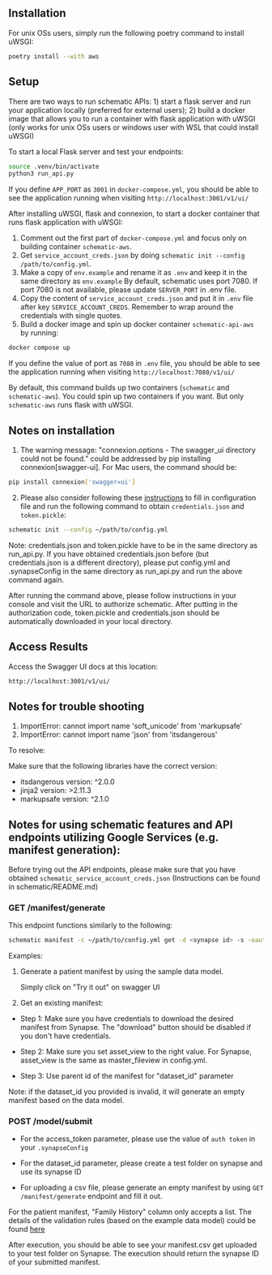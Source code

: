 ## Installation
For unix OSs users, simply run the following poetry command to install uWSGI: 
```bash
poetry install --with aws
```

## Setup
There are two ways to run schematic APIs: 1) start a flask server and run your application locally (preferred for external users); 2) build a docker image that allows you to run a container with flask application with uWSGI (only works for unix OSs users or windows user with WSL that could install uWSGI)

To start a local Flask server and test your endpoints:

```bash
source .venv/bin/activate
python3 run_api.py
```
If you define `APP_PORT` as `3001` in `docker-compose.yml`, you should be able to see the application running when visiting `http://localhost:3001/v1/ui/`

After installing uWSGI, flask and connexion, to start a docker container that runs flask application with uWSGI:
1) Comment out the first part of `docker-compose.yml` and focus only on building container `schematic-aws`.
2) Get `service_account_creds.json` by doing `schematic init --config /path/to/config.yml`. 
3) Make a copy of `env.example` and rename it as `.env` and keep it in the same directory as `env.example` By default, schematic uses port 7080. If port 7080 is not available, please update `SERVER_PORT` in .env file. 
4) Copy the content of `service_account_creds.json` and put it in `.env` file after key `SERVICE_ACCOUNT_CREDS`. Remember to wrap around the credentials with single quotes.
5) Build a docker image and spin up docker container `schematic-api-aws` by running: 
```bash
docker compose up
```
If you define the value of port as `7080` in `.env` file, you should be able to see the application running when visiting `http://localhost:7080/v1/ui/`

By default, this command builds up two containers (`schematic` and `schematic-aws`). You could spin up two containers if you want. But only `schematic-aws` runs flask with uWSGI. 

## Notes on installation
1. The warning message: "connexion.options - The swagger_ui directory could not be found." could be addressed by pip installing connexion[swagger-ui]. For Mac users, the command should be: 
```bash
pip install connexion['swagger=ui']
```

2. Please also consider following these [instructions](https://sage-schematic.readthedocs.io/en/develop/cli_reference.html) to fill in configuration file and run the following command to obtain `credentials.json` and `token.pickle`:
```bash 
schematic init --config ~/path/to/config.yml
```

Note: credentials.json and token.pickle have to be in the same directory as run_api.py. If you have obtained credentials.json before (but credentials.json is a different directory), please put config.yml and .synapseConfig in the same directory as run_api.py and run the above command again. 

After running the command above, please follow instructions in your console and visit the URL to authorize schematic. After putting in the authorization code, token.pickle and credentials.json should be automatically downloaded in your local directory. 

## Access Results
Access the Swagger UI docs at this location:
```bash
http://localhost:3001/v1/ui/
```

## Notes for trouble shooting
1. ImportError: cannot import name 'soft_unicode' from 'markupsafe' 
2. ImportError: cannot import name 'json' from 'itsdangerous' 

To resolve: 

Make sure that the following libraries have the correct version: 
* itsdangerous version: ^2.0.0
* jinja2 version: >2.11.3
* markupsafe version: ^2.1.0

## Notes for using schematic features and API endpoints utilizing Google Services (e.g. manifest generation): 
Before trying out the API endpoints, please make sure that you have obtained `schematic_service_account_creds.json` (Instructions can be found in schematic/README.md) 


###  GET /manifest/generate

This endpoint functions similarly to the following: 
```bash
schematic manifest -c ~/path/to/config.yml get -d <synapse id> -s -oauth
```

Examples: 
1) Generate a patient manifest by using the sample data model.

    Simply click on "Try it out" on swagger UI 

2) Get an existing manifest: 

* Step 1:  Make sure you have credentials to download the desired manifest from Synapse. The "download" button should be disabled if you don't have credentials. 

* Step 2: Make sure you set asset_view to the right value. For Synapse, asset_view is the same as master_fileview in config.yml. 

* Step 3: Use parent id of the manifest for "dataset_id" parameter
    
Note: if the dataset_id you provided is invalid, it will generate an empty manifest based on the data model. 

### POST /model/submit
    
* For the access_token parameter, please use the value of `auth token` in your `.synapseConfig`

* For the dataset_id parameter, please create a test folder on synapse and use its synapse ID

* For uploading a csv file, please generate an empty manifest by using `GET /manifest/generate` endpoint and fill it out. 

For the patient manifest, "Family History" column only accepts a list. The details of the validation rules (based on the example data model) could be found [here](https://github.com/Sage-Bionetworks/schematic/blob/develop/tests/data/example.model.csv)

After execution, you should be able to see your manifest.csv get uploaded to your test folder on Synapse. The execution should return the synapse ID of your submitted manifest.
